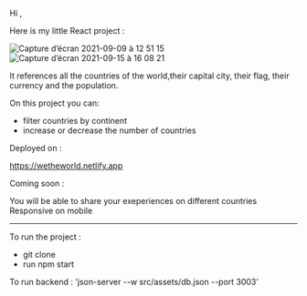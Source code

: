 Hi ,

Here is my little React project :

![Capture d’écran 2021-09-09 à 12 51 15](https://user-images.githubusercontent.com/56540121/132673171-d9c4b91c-7d82-43f6-8a0a-edd15d7dac08.png)
![Capture d’écran 2021-09-15 à 16 08 21](https://user-images.githubusercontent.com/56540121/133448900-7a009f5d-c721-4bd0-ae54-cf9d552770ab.png)

It references all the countries of the world,their capital city, their flag, their currency and the population.

On this project you can:

- filter countries by continent
- increase or decrease the number of countries

Deployed on :

https://wetheworld.netlify.app

Coming soon :

You will be able to share your exeperiences on different countries
Responsive on mobile

---

To run the project :

- git clone
- run npm start

To run backend : 'json-server --w src/assets/db.json --port 3003'
